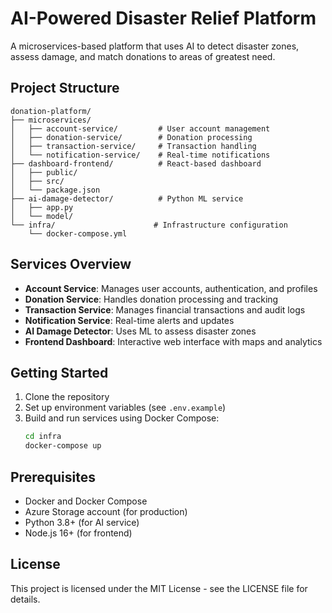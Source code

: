 # AI-Powered Disaster Relief Platform

A microservices-based platform that uses AI to detect disaster zones, assess damage, and match donations to areas of greatest need.

## Project Structure

```
donation-platform/
├── microservices/
│   ├── account-service/         # User account management
│   ├── donation-service/        # Donation processing
│   ├── transaction-service/     # Transaction handling
│   └── notification-service/    # Real-time notifications
├── dashboard-frontend/          # React-based dashboard
│   ├── public/
│   ├── src/
│   └── package.json
├── ai-damage-detector/          # Python ML service
│   ├── app.py
│   └── model/
└── infra/                      # Infrastructure configuration
    └── docker-compose.yml
```

## Services Overview

- **Account Service**: Manages user accounts, authentication, and profiles
- **Donation Service**: Handles donation processing and tracking
- **Transaction Service**: Manages financial transactions and audit logs
- **Notification Service**: Real-time alerts and updates
- **AI Damage Detector**: Uses ML to assess disaster zones
- **Frontend Dashboard**: Interactive web interface with maps and analytics

## Getting Started

1. Clone the repository
2. Set up environment variables (see `.env.example`)
3. Build and run services using Docker Compose:
   ```bash
   cd infra
   docker-compose up
   ```

## Prerequisites

- Docker and Docker Compose
- Azure Storage account (for production)
- Python 3.8+ (for AI service)
- Node.js 16+ (for frontend)

## License

This project is licensed under the MIT License - see the LICENSE file for details.
